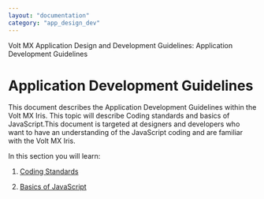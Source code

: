 ```yaml
---
layout: "documentation"
category: "app_design_dev"
---
```

                          

Volt MX  Application Design and Development Guidelines: Application Development Guidelines

Application Development Guidelines
==================================

This document describes the Application Development Guidelines within the Volt MX Iris. This topic will describe Coding standards and basics of JavaScript.This document is targeted at designers and developers who want to have an understanding of the JavaScript coding and are familiar with the Volt MX Iris.

In this section you will learn:

1.  [Coding Standards](JavaScript_Coding_Standards.html)
    
2.  [Basics of JavaScript](JavaScript_Language_Rules.html)
